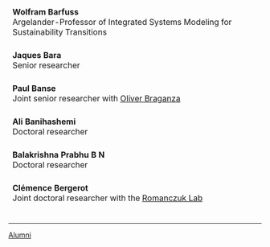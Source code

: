 <!-- <table style="width:90%;max-width:800px;border:0px;border-spacing:0px;border-collapse:separate;margin-right:auto;margin-left:auto;">
	<tr> 
		<td align="center" style="padding:2.5%;width:30%">
			<img style="width:80%;max-width:130px" src="../static/assets/img/wolf.png">
		</td>
		<td>
			<strong>Wolfram Barfuss</strong><br>
			Argelander-Professor of Integrated Systems Modeling for Sustainability Transitions<br>
			<small>Rock | and | Roll <i class="bi bi-award-fill"></i> </small>
		</td>
	</tr>
</table> -->

<table style="width:100%;max-width:800px;border:0px;border-spacing:0px;border-collapse:separate;margin-right:auto;margin-left:auto;">
	<tr> 
	<!-- <td align="center" style="padding:2.5%;width:30%">
		<img style="width:80%;max-width:130px" src="../static/assets/img/wolf.png">
	</td> -->
	<td>
		<strong>Wolfram Barfuss</strong><br> 
		Argelander-Professor of Integrated Systems Modeling for Sustainability Transitions<br>
		<small>
		<a href="https://wbarfuss.github.io"><i class="bi bi-link-45deg"></i></a> 
		<a href="mailto:wbarfuss@uni-bonn.de"><i class="bi bi-envelope-fill"></i></a> 
		<a href="https://scholar.google.com/citations?hl=en&user=ZAqFy78AAAAJ"><i class="bi bi-book-fill"></i></a>
		<i class="fa-brands fa-google-scholar"></i> 
		<a href="https://github.com/wbarfuss"><i class="bi bi-github"></i></a> 
		<a href="https://www.linkedin.com/in/wolfram-barfuss/"><i class="bi bi-linkedin"></i></a> 
		<a href="https://twitter.com/WolframBarfuss"><i class="bi bi-twitter"></i></a> 
		</small>
	</td>
	</tr>
	<tr>
		<td style="height: 20px;"></td>
	</tr>
	<tr> 
	<!-- <td align="center" style="padding:2.5%;width:30%">
		<img style="width:80%;max-width:130px" src="../static/assets/img/wolf.png">
	</td> -->
	<td>
		<strong>Jaques Bara</strong><br> 
		Senior researcher<br>
		<!-- <small>
		<a href="https://wbarfuss.github.io"><i class="bi bi-link-45deg"></i></a> 
		<a href="mailto:wbarfuss@uni-bonn.de"><i class="bi bi-envelope-fill"></i></a> 
		<a href="https://scholar.google.com/citations?hl=en&user=ZAqFy78AAAAJ"><i class="bi bi-book-fill"></i></a>
		<i class="fa-brands fa-google-scholar"></i> 
		<a href="https://github.com/wbarfuss"><i class="bi bi-github"></i></a> 
		<a href="https://www.linkedin.com/in/wolfram-barfuss/"><i class="bi bi-linkedin"></i></a> 
		<a href="https://twitter.com/WolframBarfuss"><i class="bi bi-twitter"></i></a> 
		</small> -->
	</td>
	</tr>
	<tr>
		<td style="height: 20px;"></td>
	</tr>
	<tr> 
	<!-- <td align="center" style="padding:2.5%;width:30%">
		<img style="width:80%;max-width:130px" src="../static/assets/img/wolf.png">
	</td> -->
	<td>
		<strong>Paul Banse</strong><br> 
		Joint senior researcher with <a href="https://proxyeconomics.de/?page_id=2">Oliver Braganza</a><br>
		<!-- <small>
		<a href="https://wbarfuss.github.io"><i class="bi bi-link-45deg"></i></a> 
		<a href="mailto:wbarfuss@uni-bonn.de"><i class="bi bi-envelope-fill"></i></a> 
		<a href="https://scholar.google.com/citations?hl=en&user=ZAqFy78AAAAJ"><i class="bi bi-book-fill"></i></a>
		<i class="fa-brands fa-google-scholar"></i> 
		<a href="https://github.com/wbarfuss"><i class="bi bi-github"></i></a> 
		<a href="https://www.linkedin.com/in/wolfram-barfuss/"><i class="bi bi-linkedin"></i></a> 
		<a href="https://twitter.com/WolframBarfuss"><i class="bi bi-twitter"></i></a> 
		</small> -->
	</td>
	</tr>
	<tr>
		<td style="height: 20px;"></td>
	</tr>
	<!-- ============================================================================= -->
	<tr> 
	<!-- <td align="center" style="padding:2.5%;width:30%">
		<img style="width:80%;max-width:130px" src="../static/assets/img/wolf.png">
	</td> -->
	<td>
		<strong>Ali Banihashemi</strong><br> 
		Doctoral researcher<br>
		<!-- <small>
		<a href="https://wbarfuss.github.io"><i class="bi bi-link-45deg"></i></a> 
		<a href="mailto:wbarfuss@uni-bonn.de"><i class="bi bi-envelope-fill"></i></a> 
		<a href="https://scholar.google.com/citations?hl=en&user=ZAqFy78AAAAJ"><i class="bi bi-book-fill"></i></a>
		<i class="fa-brands fa-google-scholar"></i> 
		<a href="https://github.com/wbarfuss"><i class="bi bi-github"></i></a> 
		<a href="https://www.linkedin.com/in/wolfram-barfuss/"><i class="bi bi-linkedin"></i></a> 
		<a href="https://twitter.com/WolframBarfuss"><i class="bi bi-twitter"></i></a> 
		</small> -->
	</td>
	</tr>
	<tr>
		<td style="height: 20px;"></td>
	</tr>
	<!-- ============================================================================= -->
	<tr> 
	<!-- <td align="center" style="padding:2.5%;width:30%">
		<img style="width:80%;max-width:130px" src="../static/assets/img/wolf.png">
	</td> -->
	<td>
		<strong>Balakrishna Prabhu B N</strong><br> 
		Doctoral researcher<br>
		<!-- <small>
		<a href="https://wbarfuss.github.io"><i class="bi bi-link-45deg"></i></a> 
		<a href="mailto:wbarfuss@uni-bonn.de"><i class="bi bi-envelope-fill"></i></a> 
		<a href="https://scholar.google.com/citations?hl=en&user=ZAqFy78AAAAJ"><i class="bi bi-book-fill"></i></a>
		<i class="fa-brands fa-google-scholar"></i> 
		<a href="https://github.com/wbarfuss"><i class="bi bi-github"></i></a> 
		<a href="https://www.linkedin.com/in/wolfram-barfuss/"><i class="bi bi-linkedin"></i></a> 
		<a href="https://twitter.com/WolframBarfuss"><i class="bi bi-twitter"></i></a> 
		</small> -->
	</td>
	</tr>
	<tr>
		<td style="height: 20px;"></td>
	</tr>	
	<!-- ============================================================================= -->
	<tr> 
	<!-- <td align="center" style="padding:2.5%;width:30%">
		<img style="width:80%;max-width:130px" src="../static/assets/img/wolf.png">
	</td> -->
	<td>
		<strong>Clémence Bergerot</strong><br> 
		Joint doctoral researcher with the <a href="http://lab.romanczuk.de/">Romanczuk Lab</a> <br>
		<!-- <small>
		<a href="https://wbarfuss.github.io"><i class="bi bi-link-45deg"></i></a> 
		<a href="mailto:wbarfuss@uni-bonn.de"><i class="bi bi-envelope-fill"></i></a> 
		<a href="https://scholar.google.com/citations?hl=en&user=ZAqFy78AAAAJ"><i class="bi bi-book-fill"></i></a>
		<i class="fa-brands fa-google-scholar"></i> 
		<a href="https://github.com/wbarfuss"><i class="bi bi-github"></i></a> 
		<a href="https://www.linkedin.com/in/wolfram-barfuss/"><i class="bi bi-linkedin"></i></a> 
		<a href="https://twitter.com/WolframBarfuss"><i class="bi bi-twitter"></i></a> 
		</small> -->
	</td>
	</tr>
	<tr>
		<td style="height: 20px;"></td>
	</tr>

</table>

---
[Alumni](alumni.html) 